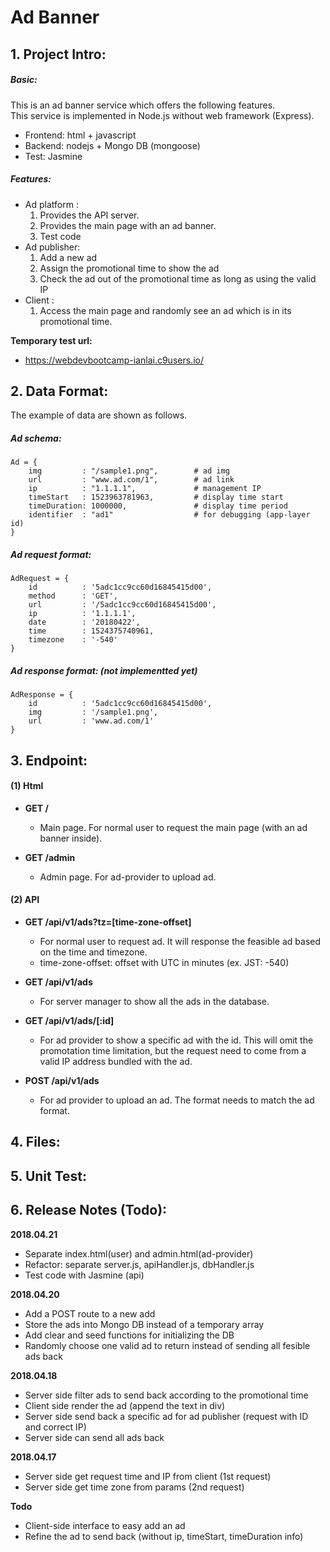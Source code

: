 # Ad Banner

## 1. Project Intro: 

##### Basic:
This is an ad banner service which offers the following features.  
This service is implemented in Node.js without web framework (Express).  
- Frontend: html + javascript  
- Backend: nodejs + Mongo DB (mongoose)
- Test: Jasmine

##### Features: 

- Ad platform : 
	1. Provides the API server. 
	2. Provides the main page with an ad banner. 
	3. Test code  
- Ad publisher: 
	1. Add a new ad 
  	2. Assign the promotional time to show the ad 
  	3. Check the ad out of the promotional time as long as using the valid IP
- Client      : 
	1. Access the main page and randomly see an ad which is in its promotional time.

**Temporary test url:** 
- https://webdevbootcamp-ianlai.c9users.io/
 

## 2. Data Format: 

The example of data are shown as follows. 

##### Ad schema: 
    Ad = { 
        img         : "/sample1.png",        # ad img
        url         : "www.ad.com/1",        # ad link
        ip          : "1.1.1.1",             # management IP
        timeStart   : 1523963781963,         # display time start
        timeDuration: 1000000,               # display time period
        identifier  : "ad1"                  # for debugging (app-layer id)
    }

##### Ad request format:
    AdRequest = { 
        id          : '5adc1cc9cc60d16845415d00',
        method      : 'GET',
        url         : '/5adc1cc9cc60d16845415d00',
        ip          : '1.1.1.1',
        date        : '20180422',
        time        : 1524375740961,
        timezone    : '-540' 
    }
    
##### Ad response format: (not implementted yet)
    AdResponse = {
        id          : '5adc1cc9cc60d16845415d00', 
        img         : '/sample1.png',
        url         : 'www.ad.com/1'
    }

## 3. Endpoint:

#### (1) Html 
- **GET /** 
  - Main page. For normal user to request the main page (with an ad banner inside). 

- **GET /admin** 
  - Admin page. For ad-provider to upload ad. 

#### (2) API 
- **GET /api/v1/ads?tz=[time-zone-offset]**
  - For normal user to request ad. It will response the feasible ad based on the time and timezone.
  - time-zone-offset: offset with UTC in minutes (ex. JST: -540) 

- **GET /api/v1/ads**
  - For server manager to show all the ads in the database. 

- **GET /api/v1/ads/[:id]**  
  - For ad provider to show a specific ad with the id. This will omit the promotation time limitation, but the request need to come from a valid IP address bundled with the ad. 
 
- **POST /api/v1/ads**
  - For ad provider to upload an ad. The format needs to match the ad format. 

## 4. Files:

## 5. Unit Test:

## 6. Release Notes (Todo): 

**2018.04.21**
- Separate index.html(user) and admin.html(ad-provider)
- Refactor: separate server.js, apiHandler.js, dbHandler.js
- Test code with Jasmine (api) 

**2018.04.20**
- Add a POST route to a new add
- Store the ads into Mongo DB instead of a temporary array
- Add clear and seed functions for initializing the DB
- Randomly choose one valid ad to return instead of sending all fesible ads back 

**2018.04.18**
- Server side filter ads to send back according to the promotional time
- Client side render the ad (append the text in div)
- Server side send back a specific ad for ad publisher (request with ID and correct IP)
- Server side can send all ads back

**2018.04.17** 
- Server side get request time and IP from client (1st request)
- Server side get time zone from params (2nd request)

**Todo**
- Client-side interface to easy add an ad 
- Refine the ad to send back (without ip, timeStart, timeDuration info) 


